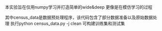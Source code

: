 本实验旨在仅用numpy学习并打造简单的wide&deep
更像是在模仿学习的过程

其中census_data是数据预处理程序，该代码包含了部分数据准备以及原始数据处理
执行python census_data.py -j clean 可构建训练集和测试集

